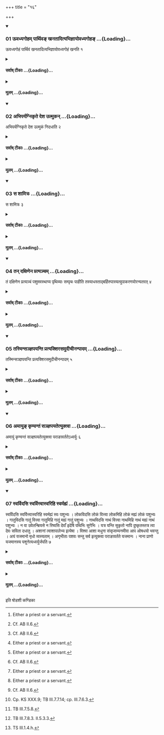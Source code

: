 +++
title = "१६"

+++

<div class="js_include" includetitle="true" newlevelforh1="3" unfilled url="/vedAH_yajuH/taittirIyam/sUtram/ApastambaH/shrautam/vishvAsa-prastutiH/07/16/01_Uvadhyagoham_pArthiva~N_khanatAdityabhijnAyovadhyagoha~N.md">
<details open><summary><h3>01 ऊवध्यगोहम् पार्थिवङ् खनतादित्यभिज्ञायोवध्यगोहङ् ...{Loading}...</h3></summary>

ऊवध्यगोहं पार्थिवं खनतादित्यभिज्ञायोवध्यगोहं खनति १
</details>
</div>
<div class="js_include collapsed" newlevelforh1="4" title="सर्वाष् टीकाः" unfilled url="/vedAH_yajuH/taittirIyam/sUtram/ApastambaH/shrautam/sarvASh_TIkAH/07/16/01_Uvadhyagoham_pArthiva~N_khanatAdityabhijnAyovadhyagoha~N.md">
<details><summary><h4>सर्वाष् टीकाः ...{Loading}...</h4></summary>
<details><summary>थिते</summary>

1. Having come to know that (the Hotr̥ is reciting) ūvadhyagohaṁ pārthivaṁ khanatāt... one[^1] digs out a pit for the excrements.[^2]  


[^1]: Either a priest or a servant.  

[^2]: Cf. AB II.6.
</details>
</details>
</div>
<div class="js_include collapsed" newlevelforh1="4" title="मूलम्" unfilled url="/vedAH_yajuH/taittirIyam/sUtram/ApastambaH/shrautam/mUlam/07/16/01_Uvadhyagoham_pArthiva~N_khanatAdityabhijnAyovadhyagoha~N.md">
<details><summary><h4>मूलम् ...{Loading}...</h4></summary>

ऊवध्यगोहं पार्थिवं खनतादित्यभिज्ञायोवध्यगोहं खनति १
</details>
</div>
<div class="js_include" includetitle="true" newlevelforh1="3" unfilled url="/vedAH_yajuH/taittirIyam/sUtram/ApastambaH/shrautam/vishvAsa-prastutiH/07/16/02_abhiparyagnikRte_desha_ulmukan.md">
<details open><summary><h3>02 अभिपर्यग्निकृते देश उल्मुकन् ...{Loading}...</h3></summary>

अभिपर्यग्निकृते देश उल्मुकं निदधाति २
</details>
</div>
<div class="js_include collapsed" newlevelforh1="4" title="सर्वाष् टीकाः" unfilled url="/vedAH_yajuH/taittirIyam/sUtram/ApastambaH/shrautam/sarvASh_TIkAH/07/16/02_abhiparyagnikRte_desha_ulmukan.md">
<details><summary><h4>सर्वाष् टीकाः ...{Loading}...</h4></summary>
<details><summary>थिते</summary>

2. (The Āgnīdhra) keeps down the fire-brand on a place round which fire has been carried.[^2]  


[^1]: See VII.15.8.  

[^2]: See VII.15.2.
</details>
</details>
</div>
<div class="js_include collapsed" newlevelforh1="4" title="मूलम्" unfilled url="/vedAH_yajuH/taittirIyam/sUtram/ApastambaH/shrautam/mUlam/07/16/02_abhiparyagnikRte_desha_ulmukan.md">
<details><summary><h4>मूलम् ...{Loading}...</h4></summary>

अभिपर्यग्निकृते देश उल्मुकं निदधाति २
</details>
</div>
<div class="js_include" includetitle="true" newlevelforh1="3" unfilled url="/vedAH_yajuH/taittirIyam/sUtram/ApastambaH/shrautam/vishvAsa-prastutiH/07/16/03_sa_shAmitraH.md">
<details open><summary><h3>03 स शामित्रः ...{Loading}...</h3></summary>

स शामित्रः ३
</details>
</div>
<div class="js_include collapsed" newlevelforh1="4" title="सर्वाष् टीकाः" unfilled url="/vedAH_yajuH/taittirIyam/sUtram/ApastambaH/shrautam/sarvASh_TIkAH/07/16/03_sa_shAmitraH.md">
<details><summary><h4>सर्वाष् टीकाः ...{Loading}...</h4></summary>
<details><summary>थिते</summary>

3. This is the Śāmitra(-fire).[^1]  


[^1]: Fire connected with the act of killing of the animal.
</details>
</details>
</div>
<div class="js_include collapsed" newlevelforh1="4" title="मूलम्" unfilled url="/vedAH_yajuH/taittirIyam/sUtram/ApastambaH/shrautam/mUlam/07/16/03_sa_shAmitraH.md">
<details><summary><h4>मूलम् ...{Loading}...</h4></summary>

स शामित्रः ३
</details>
</div>
<div class="js_include" includetitle="true" newlevelforh1="3" unfilled url="/vedAH_yajuH/taittirIyam/sUtram/ApastambaH/shrautam/vishvAsa-prastutiH/07/16/04_tan_daxiNena_pratyancham.md">
<details open><summary><h3>04 तन् दक्षिणेन प्रत्यञ्चम् ...{Loading}...</h3></summary>

तं दक्षिणेन प्रत्यञ्चं पशुमवस्थाप्य पृथिव्याः सम्पृचः पाहीति तस्याधस्ताद्बर्हिरुपास्यत्युपाकरणयोरन्यतरत् ४
</details>
</div>
<div class="js_include collapsed" newlevelforh1="4" title="सर्वाष् टीकाः" unfilled url="/vedAH_yajuH/taittirIyam/sUtram/ApastambaH/shrautam/sarvASh_TIkAH/07/16/04_tan_daxiNena_pratyancham.md">
<details><summary><h4>सर्वाष् टीकाः ...{Loading}...</h4></summary>
<details><summary>थिते</summary>

4. (After the Śamitr̥) has placed the animal with its face to the west towards the south of that (Śāmitra-fire) with pr̥thivyāḥ saṁpr̥caḥ pāhi[^1] the Adhvaryu throws below it one of the two grass-blades[^2] used at the time of the dedication (of the animal).  

[^1]: TS I.5.8.1.  

[^2]: See VII.12.5.
</details>
</details>
</div>
<div class="js_include collapsed" newlevelforh1="4" title="मूलम्" unfilled url="/vedAH_yajuH/taittirIyam/sUtram/ApastambaH/shrautam/mUlam/07/16/04_tan_daxiNena_pratyancham.md">
<details><summary><h4>मूलम् ...{Loading}...</h4></summary>

तं दक्षिणेन प्रत्यञ्चं पशुमवस्थाप्य पृथिव्याः सम्पृचः पाहीति तस्याधस्ताद्बर्हिरुपास्यत्युपाकरणयोरन्यतरत् ४
</details>
</div>
<div class="js_include" includetitle="true" newlevelforh1="3" unfilled url="/vedAH_yajuH/taittirIyam/sUtram/ApastambaH/shrautam/vishvAsa-prastutiH/07/16/05_tasminsanjnapayanti_pratyakshirasamudIchInanpAdam.md">
<details open><summary><h3>05 तस्मिन्सञ्ज्ञपयन्ति प्रत्यक्शिरसमुदीचीनन्पादम् ...{Loading}...</h3></summary>

तस्मिन्सञ्ज्ञपयन्ति प्रत्यक्शिरसमुदीचीनन्पादम् ५
</details>
</div>
<div class="js_include collapsed" newlevelforh1="4" title="सर्वाष् टीकाः" unfilled url="/vedAH_yajuH/taittirIyam/sUtram/ApastambaH/shrautam/sarvASh_TIkAH/07/16/05_tasminsanjnapayanti_pratyakshirasamudIchInanpAdam.md">
<details><summary><h4>सर्वाष् टीकाः ...{Loading}...</h4></summary>
<details><summary>थिते</summary>

5. (The butchers) kill[^1] (the animal) with its head to the west and feet to the north on it (the blade of grass).  


[^1]: Having closed the mouth and nose of the animal they suffocate the animal and kill without the use of any weapon. Cf. ŚB III.8.1.15.
</details>
</details>
</div>
<div class="js_include collapsed" newlevelforh1="4" title="मूलम्" unfilled url="/vedAH_yajuH/taittirIyam/sUtram/ApastambaH/shrautam/mUlam/07/16/05_tasminsanjnapayanti_pratyakshirasamudIchInanpAdam.md">
<details><summary><h4>मूलम् ...{Loading}...</h4></summary>

तस्मिन्सञ्ज्ञपयन्ति प्रत्यक्शिरसमुदीचीनन्पादम् ५
</details>
</div>
<div class="js_include" includetitle="true" newlevelforh1="3" unfilled url="/vedAH_yajuH/taittirIyam/sUtram/ApastambaH/shrautam/vishvAsa-prastutiH/07/16/06_amAyu~N_kRNvantaM_sanjnapayatetyuktvA.md">
<details open><summary><h3>06 अमायुङ् कृण्वन्तं सञ्ज्ञपयतेत्युक्त्वा ...{Loading}...</h3></summary>

अमायुं कृण्वन्तं सञ्ज्ञपयतेत्युक्त्वा पराङावर्ततेऽध्वर्युः ६
</details>
</div>
<div class="js_include collapsed" newlevelforh1="4" title="सर्वाष् टीकाः" unfilled url="/vedAH_yajuH/taittirIyam/sUtram/ApastambaH/shrautam/sarvASh_TIkAH/07/16/06_amAyu~N_kRNvantaM_sanjnapayatetyuktvA.md">
<details><summary><h4>सर्वाष् टीकाः ...{Loading}...</h4></summary>
<details><summary>थिते</summary>

6. “Kill it which is not making any sound", having said thus the Adhvaryu turns away his face.
</details>
</details>
</div>
<div class="js_include collapsed" newlevelforh1="4" title="मूलम्" unfilled url="/vedAH_yajuH/taittirIyam/sUtram/ApastambaH/shrautam/mUlam/07/16/06_amAyu~N_kRNvantaM_sanjnapayatetyuktvA.md">
<details><summary><h4>मूलम् ...{Loading}...</h4></summary>

अमायुं कृण्वन्तं सञ्ज्ञपयतेत्युक्त्वा पराङावर्ततेऽध्वर्युः ६
</details>
</div>
<div class="js_include" includetitle="true" newlevelforh1="3" unfilled url="/vedAH_yajuH/taittirIyam/sUtram/ApastambaH/shrautam/vishvAsa-prastutiH/07/16/07_svarvidasi_svarvittvAsvarihi_svarmahyaM.md">
<details open><summary><h3>07 स्वर्विदसि स्वर्वित्त्वास्वरिहि स्वर्मह्यं ...{Loading}...</h3></summary>

स्वर्विदसि स्वर्वित्त्वास्वरिहि स्वर्मह्यं स्वः पशुभ्यः । लोकविदसि लोकं वित्त्वा लोकमिहि लोकं मह्यं लोकं पशुभ्यः । गातुविदसि गातुं वित्त्वा गातुमिहि गातुं मह्यं गातुं पशुभ्यः । नाथविदसि नाथं वित्त्वा नाथमिहि नाथं मह्यं नाथं पशुभ्यः । न वा उवेतन्म्रियसे न रिष्यसि देवाँ इदेषि पथिभिः सुगेभिः । यत्र यन्ति सुकृतो नापि दुष्कृतस्तत्र त्वा देवः सविता दधातु । अशानां त्वाशापालेभ्य इत्येषा । विश्वा आशा मधुना संसृजाम्यनमीवा आप ओषधयो भवन्तु । अयं यजमानो मृधो व्यस्यताम् । अगृभीताः पशवः सन्तु सर्व इत्युक्त्वा पराङावर्तते यजमानः । नाना प्राणो यजमानस्य पशुनेत्यध्वर्युर्जपति ७
</details>
</div>
<div class="js_include collapsed" newlevelforh1="4" title="सर्वाष् टीकाः" unfilled url="/vedAH_yajuH/taittirIyam/sUtram/ApastambaH/shrautam/sarvASh_TIkAH/07/16/07_svarvidasi_svarvittvAsvarihi_svarmahyaM.md">
<details><summary><h4>सर्वाष् टीकाः ...{Loading}...</h4></summary>
<details><summary>थिते</summary>

7. Svarvidasi svar vittvā...[^1], lokavidasi lokaṁ vittvā[^2] gātuvidasi gātuṁ vittvā...[^3] na vā u etan mriyase...[^4]  āśānāṁ tvāśpālebhyah...[^5] this one, viśvā āśā madhunā saṁsr̥jāmi...,[^6] having uttered (these verses) the sacrificer turns away his face. The Adhvaryu mutters nānā prāṇo yajamānasya...[^7]  


[^1-3]: MS. I.2.15.  

[^4]: Cp. KS XXX.9; TB III.7.7.14; cp. III.7.6.3.   

[^5]: TB III.7.5.8.  

[^6]: TB III.7.8.3. II.5.3.3.  

[^7]: TS III.1.4.h.
</details>
</details>
</div>
<div class="js_include collapsed" newlevelforh1="4" title="मूलम्" unfilled url="/vedAH_yajuH/taittirIyam/sUtram/ApastambaH/shrautam/mUlam/07/16/07_svarvidasi_svarvittvAsvarihi_svarmahyaM.md">
<details><summary><h4>मूलम् ...{Loading}...</h4></summary>

स्वर्विदसि स्वर्वित्त्वास्वरिहि स्वर्मह्यं स्वः पशुभ्यः । लोकविदसि लोकं वित्त्वा लोकमिहि लोकं मह्यं लोकं पशुभ्यः । गातुविदसि गातुं वित्त्वा गातुमिहि गातुं मह्यं गातुं पशुभ्यः । नाथविदसि नाथं वित्त्वा नाथमिहि नाथं मह्यं नाथं पशुभ्यः । न वा उवेतन्म्रियसे न रिष्यसि देवाँ इदेषि पथिभिः सुगेभिः । यत्र यन्ति सुकृतो नापि दुष्कृतस्तत्र त्वा देवः सविता दधातु । अशानां त्वाशापालेभ्य इत्येषा । विश्वा आशा मधुना संसृजाम्यनमीवा आप ओषधयो भवन्तु । अयं यजमानो मृधो व्यस्यताम् । अगृभीताः पशवः सन्तु सर्व इत्युक्त्वा पराङावर्तते यजमानः । नाना प्राणो यजमानस्य पशुनेत्यध्वर्युर्जपति ७
</details>
</div>





  
इति षोडशी कण्डिका 
